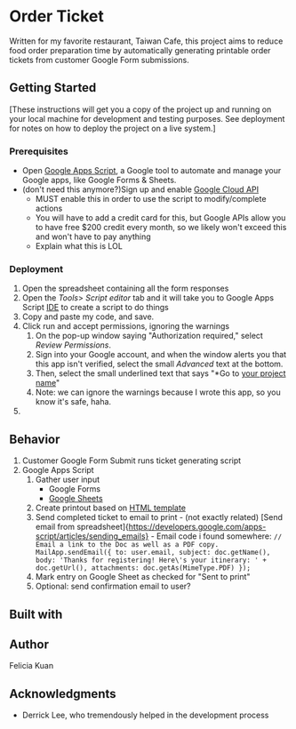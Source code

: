 # Order Ticket

Written for my favorite restaurant, Taiwan Cafe, this project aims to reduce food order preparation time by automatically generating printable order tickets from customer Google Form submissions.

## Getting Started

[These instructions will get you a copy of the project up and running on your local machine for development and testing purposes. See deployment for notes on how to deploy the project on a live system.]

### Prerequisites

- Open [Google Apps Script](https://script.google.com), a Google tool to automate and manage your Google apps, like Google Forms & Sheets.
- (don't need this anymore?)Sign up and enable [Google Cloud API](https://cloud.google.com/apis/docs/getting-started#enable_an_api)
  - MUST enable this in order to use the script to modify/complete actions
  - You will have to add a credit card for this, but Google APIs allow you to have free \$200 credit every month, so we likely won't exceed this and won't have to pay anything
  - Explain what this is LOL

### Deployment

1. Open the spreadsheet containing all the form responses
2. Open the _Tools_> _Script editor_ tab and it will take you to Google Apps Script [IDE](https://www.codecademy.com/articles/what-is-an-ide "What is an IDE?") to create a script to do things
3. Copy and paste my code, and save.
4. Click run and accept permissions, ignoring the warnings
   1. On the pop-up window saying "Authorization required," select _Review Permissions_.
   2. Sign into your Google account, and when the window alerts you that this app isn't verified, select the small _Advanced_ text at the bottom.
   3. Then, select the small underlined text that says "\*Go to [your project name](unsafe)"
   4. Note: we can ignore the warnings because I wrote this app, so you know it's safe, haha.
5.

## Behavior

1. Customer Google Form Submit runs ticket generating script
2. Google Apps Script
   1. Gather user input
      - Google Forms
      - [Google Sheets](https://developers.google.com/apps-script/guides/sheets#reading_data)
   2. Create printout based on [HTML template](https://developers.google.com/apps-script/guides/html/templates "Google HTML services doc")
   3. Send completed ticket to email to print - (not exactly related) [Send email from spreadsheet]{https://developers.google.com/apps-script/articles/sending_emails} - Email code i found somewhere:
      `// Email a link to the Doc as well as a PDF copy. MailApp.sendEmail({ to: user.email, subject: doc.getName(), body: 'Thanks for registering! Here\'s your itinerary: ' + doc.getUrl(), attachments: doc.getAs(MimeType.PDF) });`
   4. Mark entry on Google Sheet as checked for "Sent to print"
   5. Optional: send confirmation email to user?

## Built with

## Author

Felicia Kuan

## Acknowledgments

- Derrick Lee, who tremendously helped in the development process
